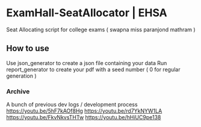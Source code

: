 # ExamHall-SeatAllocator | EHSA
Seat Allocating script for college exams ( swapna miss paranjond mathram )

## How to use

Use json_generator to create a json file containing your data
Run report_generator to create your pdf with a seed number ( 0 for regular generation )

### Archive
A bunch of previous dev logs / development process
https://youtu.be/5hF7kAOf8Hg
https://youtu.be/rd7YkNYW1LA
https://youtu.be/FkvNkvsTHTw
https://youtu.be/hHiUC9pe138
